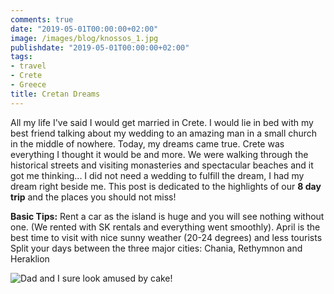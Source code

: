 ```yaml
---
comments: true
date: "2019-05-01T00:00:00+02:00"
image: /images/blog/knossos_1.jpg
publishdate: "2019-05-01T00:00:00+02:00"
tags:
- travel
- Crete
- Greece
title: Cretan Dreams
---
```

All my life I've said I would get married in Crete. I would lie in bed with my best friend talking about my wedding to an amazing man in a small church in the middle of nowhere. Today, my dreams came true. Crete was everything I thought it would be and more. We were walking through the historical streets and visiting monasteries and spectacular beaches and it got me thinking... I did not need a wedding to fulfill the dream, I had my dream right beside me. This post is dedicated to the highlights of our **8 day trip** and the places you should not miss! 

**Basic Tips:**
Rent a car as the island is huge and you will see nothing without one. (We rented with SK rentals and everything went smoothly). 
April is the best time to visit with nice sunny weather (20-24 degrees) and less tourists
Split your days between the three major cities: Chania, Rethymnon and Heraklion


![](/images/blog/growing_2.jpg "Dad and I sure look amused by cake!")
